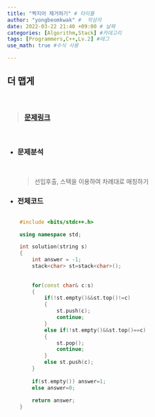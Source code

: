 ```yaml
---
title: "짝지어 제거하기" # 타이틀 
author: "yongbeomkwak" #  작성자 
date: 2022-03-22 21:40 +09:00 # 날짜  
categories: [Algorithm,Stack] #카데고리 
tags: [Programmers,C++,Lv.2] #테그 
use_math: true #수식 사용

---
```


## 더 맵게

<br>

> ### [문제링크](https://user-images.githubusercontent.com/48616183/159484113-255d207b-5691-4887-828e-9bc1fc5e7c56.png)

<br>

-  ### 문제분석 
    <br>
    
    > 선입후출, 스택을 이용하여 차례대로 매칭하기 

 

-   ### 전체코드

~~~ c++

    #include <bits/stdc++.h>

    using namespace std;

    int solution(string s)
    {
        int answer = -1;
        stack<char> st=stack<char>();
        
        
        for(const char& c:s)
        {
            if(!st.empty()&&st.top()!=c)
            {
                st.push(c);
                continue;
            }
            else if(!st.empty()&&st.top()==c)
            {
                st.pop();
                continue;
            }
            else st.push(c);
        }
        
        if(st.empty()) answer=1;
        else answer=0;
        
        return answer;
    }
~~~
